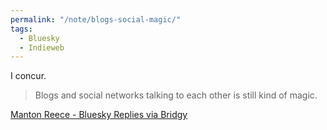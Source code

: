 ```yaml
---
permalink: "/note/blogs-social-magic/"
tags:
  - Bluesky
  - Indieweb
---
```


I concur.

> Blogs and social networks talking to each other is still kind of magic.

<a href="https://www.manton.org/2023/12/28/bluesky-replies-via.html" class="u-in-reply-to" rel="in-reply-to">Manton Reece - Bluesky Replies via Bridgy</a>


<a class="u-bridgy-fed" href="https://fed.brid.gy/" hidden="from-humans"></a>